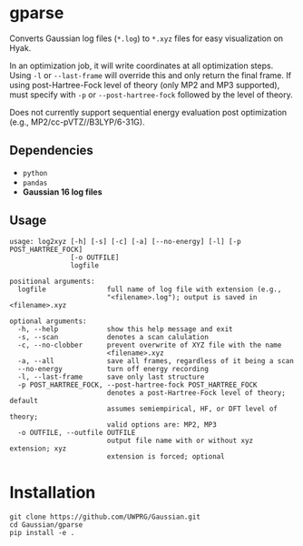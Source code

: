 # gparse

Converts Gaussian log files (`*.log`) to `*.xyz` files for easy visualization on Hyak.

In an optimization job, it will write coordinates at all optimization steps. Using `-l` or `--last-frame` will override this and only return the final frame. If using post-Hartree-Fock level of theory (only MP2 and MP3 supported), must specify with `-p` or `--post-hartree-fock` followed by the level of theory.

Does not currently support sequential energy evaluation post optimization (e.g., MP2/cc-pVTZ//B3LYP/6-31G).

## Dependencies
- `python`
- `pandas`
- **Gaussian 16 log files**

## Usage
```
usage: log2xyz [-h] [-s] [-c] [-a] [--no-energy] [-l] [-p POST_HARTREE_FOCK]
               [-o OUTFILE]
               logfile

positional arguments:
  logfile               full name of log file with extension (e.g.,
                        "<filename>.log"); output is saved in <filename>.xyz

optional arguments:
  -h, --help            show this help message and exit
  -s, --scan            denotes a scan calulation
  -c, --no-clobber      prevent overwrite of XYZ file with the name
                        <filename>.xyz
  -a, --all             save all frames, regardless of it being a scan
  --no-energy           turn off energy recording
  -l, --last-frame      save only last structure
  -p POST_HARTREE_FOCK, --post-hartree-fock POST_HARTREE_FOCK
                        denotes a post-Hartree-Fock level of theory; default
                        assumes semiempirical, HF, or DFT level of theory;
                        valid options are: MP2, MP3
  -o OUTFILE, --outfile OUTFILE
                        output file name with or without xyz extension; xyz
                        extension is forced; optional
```

# Installation
```
git clone https://github.com/UWPRG/Gaussian.git
cd Gaussian/gparse
pip install -e .
```
